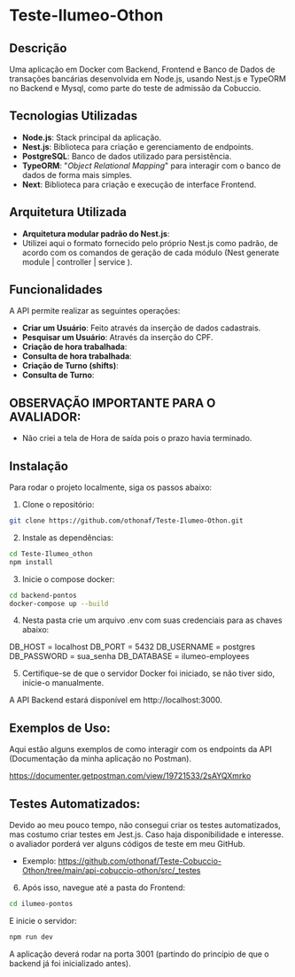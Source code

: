 # Teste-Ilumeo-Othon

## Descrição

Uma aplicação em Docker com Backend, Frontend e Banco de Dados de transações bancárias desenvolvida em Node.js, usando Nest.js e TypeORM no Backend e Mysql, como parte do teste de admissão da Cobuccio.


## Tecnologias Utilizadas
- **Node.js**: Stack principal da aplicação.
- **Nest.js**: Biblioteca para criação e gerenciamento de endpoints.
- **PostgreSQL**: Banco de dados utilizado para persistência.
- **TypeORM**: "_Object Relational Mapping_" para interagir com o banco de dados de forma mais simples.
- **Next**: Biblioteca para criação e execução de interface Frontend.

## Arquitetura Utilizada
- **Arquitetura modular padrão do Nest.js**:  </br>
- Utilizei aqui o formato fornecido pelo próprio Nest.js como padrão, de acordo com os comandos de geração de cada módulo (Nest generate module | controller | service <nome>).

## Funcionalidades
A API permite realizar as seguintes operações:
- **Criar um Usuário**: Feito através da inserção de dados cadastrais.
- **Pesquisar um Usuário**: Através da inserção do CPF.
- **Criação de hora trabalhada**:
- **Consulta de hora trabalhada**: 
- **Criação de Turno (shifts)**:
- **Consulta de Turno**: 


## OBSERVAÇÃO IMPORTANTE PARA O AVALIADOR:

* Não criei a tela de Hora de saída pois o prazo havia terminado.


## Instalação
Para rodar o projeto localmente, siga os passos abaixo:

1. Clone o repositório:
```bash
git clone https://github.com/othonaf/Teste-Ilumeo-Othon.git
```

2. Instale as dependências:

```bash
cd Teste-Ilumeo_othon
npm install
```
3. Inicie o compose docker:
   
```bash
cd backend-pontos
docker-compose up --build
```
4. Nesta pasta crie um arquivo .env com suas credenciais para as chaves abaixo:
   
DB_HOST = localhost
DB_PORT = 5432
DB_USERNAME = postgres
DB_PASSWORD = sua_senha
DB_DATABASE = ilumeo-employees
  
5. Certifique-se de que o servidor Docker foi iniciado, se não tiver sido, inicie-o manualmente.

A API Backend estará disponível em http://localhost:3000.

## Exemplos de Uso:
Aqui estão alguns exemplos de como interagir com os endpoints da API (Documentação da minha aplicação no Postman).

https://documenter.getpostman.com/view/19721533/2sAYQXmrko

## Testes Automatizados:

Devido ao meu pouco tempo, não consegui criar os testes automatizados, mas costumo criar testes em Jest.js. Caso haja disponibilidade e interesse. o avaliador porderá ver alguns códigos de teste em meu GitHub.

* Exemplo: https://github.com/othonaf/Teste-Cobuccio-Othon/tree/main/api-cobuccio-othon/src/_testes


6. Após isso, navegue até a pasta do Frontend:

```bash
cd ilumeo-pontos
```
E inicie o servidor:

```bash
npm run dev
```

A aplicação deverá rodar na porta 3001 (partindo do princípio de que o backend já foi inicializado antes).

